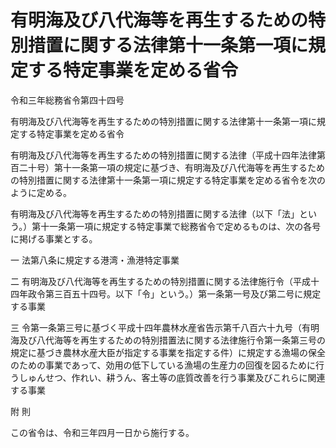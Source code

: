 # 有明海及び八代海等を再生するための特別措置に関する法律第十一条第一項に規定する特定事業を定める省令

令和三年総務省令第四十四号

有明海及び八代海等を再生するための特別措置に関する法律第十一条第一項に規定する特定事業を定める省令

有明海及び八代海等を再生するための特別措置に関する法律（平成十四年法律第百二十号）第十一条第一項の規定に基づき、有明海及び八代海等を再生するための特別措置に関する法律第十一条第一項に規定する特定事業を定める省令を次のように定める。

有明海及び八代海等を再生するための特別措置に関する法律（以下「法」という。）第十一条第一項に規定する特定事業で総務省令で定めるものは、次の各号に掲げる事業とする。

一 法第八条に規定する港湾・漁港特定事業

二 有明海及び八代海等を再生するための特別措置に関する法律施行令（平成十四年政令第三百五十四号。以下「令」という。）第一条第一号及び第二号に規定する事業

三 令第一条第三号に基づく平成十四年農林水産省告示第千八百六十九号（有明海及び八代海等を再生するための特別措置法に関する法律施行令第一条第三号の規定に基づき農林水産大臣が指定する事業を指定する件）に規定する漁場の保全のための事業であって、効用の低下している漁場の生産力の回復を図るために行うしゅんせつ、作れい、耕うん、客土等の底質改善を行う事業及びこれらに関連する事業

附 則

この省令は、令和三年四月一日から施行する。

